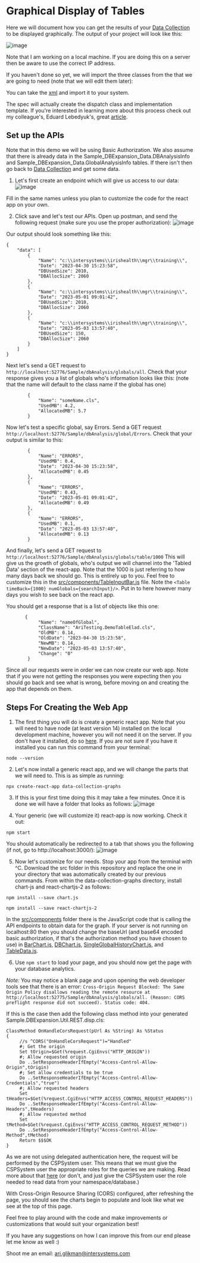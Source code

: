 # Graphical Display of Tables

Here we will document how you can get the results of your [Data Collection](https://github.com/Ari-Glikman/DataCollection) to be displayed graphically. The output of your project will look like this:

![image](https://github.com/Ari-Glikman/DataCollection-UI/assets/73805987/60fc9294-d2a7-4e26-a388-d98a878adff9)

Note that I am working on a local machine. If you are doing this on a server then be aware to use the correct IP address.

If you haven't done so yet, we will import the three classes from the that we are going to need (note that we will edit them later):

You can take the [xml](https://github.com/Ari-Glikman/DataCollection-UI/blob/main/Importable/REST.xml) and import it to your system.

The spec will actually create the dispatch class and implementation template. If you're interested in learning more about this process check out my colleague's, Eduard Lebedyuk's, great [article](https://community.intersystems.com/post/developing-rest-api-spec-first-approach).


## Set up the APIs
Note that in this demo we will be using Basic Authorization. We also assume that there is already data in the Sample_DBExpansion_Data.DBAnalysisInfo and Sample_DBExpansion_Data.GlobalAnalysisInfo tables. If there isn't then go back to [Data Collection](https://github.com/Ari-Glikman/DataCollection) and get some data.

1. Let's first create an endpoint which will give us access to our data:
![image](https://github.com/Ari-Glikman/DataCollection-UI/assets/73805987/8da97973-ac8d-45be-9c9f-ec355910f1f6)

Fill in the same names unless you plan to customize the code for the react app on your own.

2. Click save and let's test our APIs. Open up postman, and send the following request (make sure you use the proper authorization):
![image](https://github.com/Ari-Glikman/DataCollection-UI/assets/73805987/be2d2bb5-3295-477e-9e1c-0b016f76067c)

Our output should look something like this:

```
{
    "data": [
        {
            "Name": "c:\\intersystems\\irishealth\\mgr\\training\\",
            "Date": "2023-04-30 15:23:58",
            "DBUsedSize": 2010,
            "DBAllocSize": 2060
        },
        {
            "Name": "c:\\intersystems\\irishealth\\mgr\\training\\",
            "Date": "2023-05-01 09:01:42",
            "DBUsedSize": 2010,
            "DBAllocSize": 2060
        },
        {
            "Name": "c:\\intersystems\\irishealth\\mgr\\training\\",
            "Date": "2023-05-03 13:57:40",
            "DBUsedSize": 150,
            "DBAllocSize": 2060
        }
    ]
}
```

Next let's send a GET request to ```http://localhost:52776/Sample/dbAnalysis/globals/all```. Check that your response gives you a list of globals who's information looks like this:
(note that the name will default to the class name if the global has one)
```
        {
            "Name": "someName.cls",
            "UsedMB": 4.2,
            "AllocatedMB": 5.7
        }
```

Now let's test a specific global, say Errors. Send a GET request ```http://localhost:52776/Sample/dbAnalysis/global/Errors```. Check that your output is similar to this:
```
        {
            "Name": "ERRORS",
            "UsedMB": 0.4,
            "Date": "2023-04-30 15:23:58",
            "AllocatedMB": 0.45
        },
        {
            "Name": "ERRORS",
            "UsedMB": 0.43,
            "Date": "2023-05-01 09:01:42",
            "AllocatedMB": 0.49
        },
        {
            "Name": "ERRORS",
            "UsedMB": 0.1,
            "Date": "2023-05-03 13:57:40",
            "AllocatedMB": 0.13
        }
```
And finally, let's send a GET request to ```http://localhost:52776/Sample/dbAnalysis/globals/table/1000```
This will give us the growth of globals, who's output we will channel into the 'Tabled Data' section of the react-app. Note that the 1000 is just referring to how many days back we should go. This is entirely up to you. Feel free to customize this in the [src/components/TableInputBar.js](https://github.com/Ari-Glikman/DataCollection-UI/blob/main/src/components/TableInputBar.js) file. Note the 
```<Table timeBack={1000} numGlobals={searchInput}/>```. Put in to here however many days you wish to see back on the react app.

You should get a response that is a list of objects like this one:
```
       {
            "Name": "nameOfGlobal",
            "ClassName": "AriTesting.DemoTableElad.cls",
            "OldMB": 0.14,
            "OldDate": "2023-04-30 15:23:58",
            "NewMB": 0.14,
            "NewDate": "2023-05-03 13:57:40",
            "Change": "0"
        }
```


Since all our requests were in order we can now create our web app. Note that if you were not getting the responses you were expecting then you should go back and see what is wrong, before moving on and creating the app that depends on them. 

## Steps For Creating the Web App
1. The first thing you will do is create a generic react app. Note that you will need to have node (at least version 14) installed on the local development machine, however you will not need it on the server. If you don't have it installed, do so [here](https://nodejs.org/en/download). If you are not sure if you have it installed you can run this command from your terminal:
```
node --version
``` 

2. Let's now install a generic react app, and we will change the parts that we will need to. This is as simple as running:
```
npx create-react-app data-collection-graphs
```

3. If this is your first time doing this it may take a few minutes. Once it is done we will have a folder that looks as follows:
![image](https://github.com/Ari-Glikman/DataCollection-UI/assets/73805987/0b637f0a-238f-4c3b-9162-b3cb565e0333)

4. Your generic (we will customize it) react-app is now working. Check it out:
```
npm start
```
You should automatically be redirected to a tab that shows you the following (if not, go to http://localhost:3000/):
![image](https://github.com/Ari-Glikman/DataCollection-UI/assets/73805987/a9de547f-c657-44bf-8d98-c0bc86f8c25d)

5. Now let's customize for our needs. Stop your app from the terminal with ^C. Download the src folder in this repository and replace the one in your directory that was automatically created by our previous commands. From within the data-collection-graphs directory, install chart-js and react-chartjs-2 as follows:
```
npm install --save chart.js
```
```
npm install --save react-chartjs-2
```

In the [src/components](https://github.com/Ari-Glikman/DataCollection-UI/tree/main/src/components) folder there is the JavaScript code that is calling the API endpoints to obtain data for the graph. If your server is not running on localhost:80 then you should change the baseUrl (and base64 encoded basic authorization, if that's the authorization method you have chosen to use) in [BarChart.js](https://github.com/Ari-Glikman/DataCollection-UI/blob/main/src/components/BarChart.js), [DBChart.js](https://github.com/Ari-Glikman/DataCollection-UI/blob/main/src/components/DBChart.js), [SingleGlobalHistoryChart.js](https://github.com/Ari-Glikman/DataCollection-UI/blob/main/src/components/SingleGlobalHistoryChart.js), and [TableData.js](https://github.com/Ari-Glikman/DataCollection-UI/blob/main/src/components/TableData.js).

6. Use ```npm start``` to load your page, and you should now get the page with your database analytics.

*Note:* You may notice a blank page and upon opening the web developer tools see that there is an error: ```Cross-Origin Request Blocked: The Same Origin Policy disallows reading the remote resource at http://localhost:52775/Sample/dbAnalysis/globals/all. (Reason: CORS preflight response did not succeed). Status code: 404.```

If this is the case then add the following class method into your generated Sample.DBExpansion.Util.REST.disp.cls:

```
ClassMethod OnHandleCorsRequest(pUrl As %String) As %Status
{
     //s ^CORS("OnHandleCorsRequest")="Handled"
     #; Get the origin
     Set tOrigin=$Get(%request.CgiEnvs("HTTP_ORIGIN"))
     #; Allow requested origin
     Do ..SetResponseHeaderIfEmpty("Access-Control-Allow-Origin",tOrigin)
     #; Set allow credentials to be true
     Do ..SetResponseHeaderIfEmpty("Access-Control-Allow-Credentials","true")
     #; Allow requested headers
     Set tHeaders=$Get(%request.CgiEnvs("HTTP_ACCESS_CONTROL_REQUEST_HEADERS"))
     Do ..SetResponseHeaderIfEmpty("Access-Control-Allow-Headers",tHeaders)
     #; Allow requested method
     Set tMethod=$Get(%request.CgiEnvs("HTTP_ACCESS_CONTROL_REQUEST_METHOD"))
     Do ..SetResponseHeaderIfEmpty("Access-Control-Allow-Method",tMethod)
     Return $$$OK
}
```

As we are not using delegated authentication here, the request will be performed by the CSPSystem user. This means that we must give the CSPSystem user the appropriate roles for the queries we are making. Read more about that [here](https://docs.intersystems.com/iris20241/csp/docbook/DocBook.UI.Page.cls?KEY=GREST_specification#GREST_specification_cors) (or don't, and just give the CSPSystem user the role needed to read data from your namespace/database.)

With Cross-Origin Resource Sharing (CORS) configured, after refreshing the page, you should see the charts begin to populate and look like what we see at the top of this page.

Feel free to play around with the code and make improvements or customizations that would suit your organization best!

If you have any suggestions on how I can improve this from our end please let me know as well :)

Shoot me an email: ari.glikman@intersystems.com
